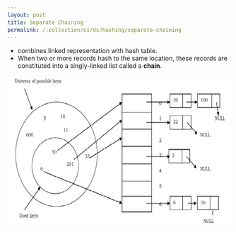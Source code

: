 ```yaml
---
layout: post
title: Separate Chaining
permalink: /:collection/cs/ds/hashing/separate-chaining
---
```


- combines linked representation with hash table.
- When two or more records hash to the same location, these records are constituted into a singly-linked list called a **chain**.

![](https://github.com/arpit04tripathi/files-cdn/raw/cdn/dsa/ds/hashing/separate-chaining.png)